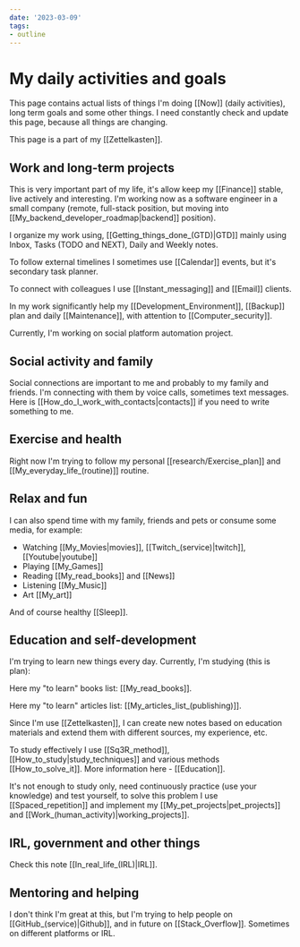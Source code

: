 ```yaml
---
date: '2023-03-09'
tags:
- outline
---
```


# My daily activities and goals

This page contains actual lists of things I'm doing [[Now]] (daily activities),
long term goals and some other things. I need constantly check and update this
page, because all things are changing.

This page is a part of my [[Zettelkasten]].

## Work and long-term projects

This is very important part of my life, it's allow keep my [[Finance]] stable,
live actively and interesting. I'm working now as a software engineer in a small
company (remote, full-stack position, but moving into
[[My_backend_developer_roadmap|backend]] position).

I organize my work using, [[Getting_things_done_(GTD)|GTD]] mainly using Inbox,
Tasks (TODO and NEXT), Daily and Weekly notes.

To follow external timelines I sometimes use [[Calendar]] events, but it's
secondary task planner.

To connect with colleagues I use [[Instant_messaging]] and [[Email]] clients.

In my work significantly help my [[Development_Environment]], [[Backup]] plan
and daily [[Maintenance]], with attention to [[Computer_security]].

Currently, I'm working on social platform automation project.

## Social activity and family

Social connections are important to me and probably to my family and friends.
I'm connecting with them by voice calls, sometimes text messages. Here is
[[How_do_I_work_with_contacts|contacts]] if you need to write something to me.

## Exercise and health

Right now I'm trying to follow my personal [[research/Exercise_plan]] and
[[My_everyday_life_(routine)]] routine.

## Relax and fun

I can also spend time with my family, friends and pets or consume some media,
for example:

- Watching [[My_Movies|movies]], [[Twitch_(service)|twitch]],
  [[Youtube|youtube]]
- Playing [[My_Games]]
- Reading [[My_read_books]] and [[News]]
- Listening [[My_Music]]
- Art [[My_art]]

And of course healthy [[Sleep]].

## Education and self-development

I'm trying to learn new things every day. Currently, I'm studying (this is
plan):

Here my "to learn" books list: [[My_read_books]].

Here my "to learn" articles list: [[My_articles_list_(publishing)]].

Since I'm use [[Zettelkasten]], I can create new notes based on education
materials and extend them with different sources, my experience, etc.

To study effectively I use [[Sq3R_method]], [[How_to_study|study_techniques]]
and various methods [[How_to_solve_it]]. More information here - [[Education]].

It's not enough to study only, need continuously practice (use your knowledge)
and test yourself, to solve this problem I use [[Spaced_repetition]] and
implement my [[My_pet_projects|pet_projects]] and
[[Work_(human_activity)|working_projects]].

## IRL, government and other things

Check this note [[In_real_life_(IRL)|IRL]].

## Mentoring and helping

I don't think I'm great at this, but I'm trying to help people on [[GitHub_(service)|Github]],
and in future on [[Stack_Overflow]]. Sometimes on different platforms or IRL.
